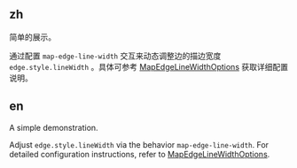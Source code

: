 ## zh

简单的展示。

通过配置 `map-edge-line-width` 交互来动态调整边的描边宽度 `edge.style.lineWidth` 。具体可参考 [MapEdgeLineWidthOptions](/options/graphs/overview#mapedgelineWidth) 获取详细配置说明。

## en

A simple demonstration.

Adjust `edge.style.lineWidth` via the behavior `map-edge-line-width`. For detailed configuration instructions, refer to [MapEdgeLineWidthOptions](/en/options/graphs/overview#mapedgelineWidth).
